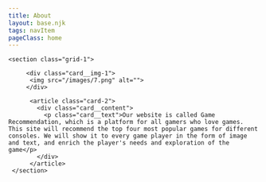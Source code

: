 ```yaml
---
title: About
layout: base.njk
tags: navItem
pageClass: home
---
```


    <section class="grid-1">

         <div class="card__img-1">
          <img src="/images/7.png" alt="">
         </div>

          <article class="card-2">
            <div class="card__content">
              <p class="card__text">Our website is called Game Recommendation, which is a platform for all gamers who love games. This site will recommend the top four most popular games for different consoles. We will show it to every game player in the form of image and text, and enrich the player's needs and exploration of the game</p>
            </div>
          </article>
     </section>
